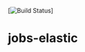 [![Build Status](https://circleci.com/gh/nss-show/jobs-elastic.svg?style=shield&circle-token=:4328cd0fcd34b71d6c1bbfebc7107867ce64a246)]
# jobs-elastic
